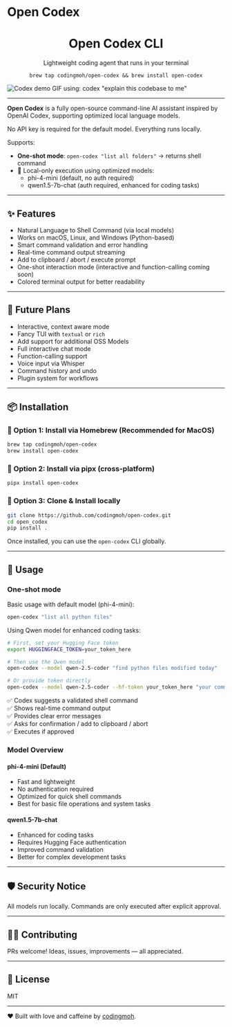 # Open Codex

<h1 align="center">Open Codex CLI</h1>
<p align="center">Lightweight coding agent that runs in your terminal</p>
<p align="center"><code>brew tap codingmoh/open-codex && brew install open-codex</code></p>

![Codex demo GIF using: codex "explain this codebase to me"](./.github/demo.gif)

---

**Open Codex** is a fully open-source command-line AI assistant inspired by OpenAI Codex, supporting optimized local language models.

No API key is required for the default model. Everything runs locally.

Supports:
- **One-shot mode**: `open-codex "list all folders"` -> returns shell command
- 🧠 Local-only execution using optimized models:
  - phi-4-mini (default, no auth required)
  - qwen1.5-7b-chat (auth required, enhanced for coding tasks)

---
## ✨ Features

- Natural Language to Shell Command (via local models)
- Works on macOS, Linux, and Windows (Python-based)
- Smart command validation and error handling
- Real-time command output streaming
- Add to clipboard / abort / execute prompt
- One-shot interaction mode (interactive and function-calling coming soon)
- Colored terminal output for better readability

---

## 🧱 Future Plans

- Interactive, context aware mode
- Fancy TUI with `textual` or `rich`
- Add support for additional OSS Models
- Full interactive chat mode
- Function-calling support
- Voice input via Whisper
- Command history and undo
- Plugin system for workflows

---


## 📦 Installation


### 🔹 Option 1: Install via Homebrew (Recommended for MacOS)

```bash
brew tap codingmoh/open-codex
brew install open-codex
```


### 🔹 Option 2: Install via pipx (cross-platform)

```bash
pipx install open-codex
```

### 🔹 Option 3: Clone & Install locally

```bash
git clone https://github.com/codingmoh/open-codex.git
cd open_codex
pip install .
```


Once installed, you can use the `open-codex` CLI globally.

---

## 🚀 Usage

### One-shot mode

Basic usage with default model (phi-4-mini):
```bash
open-codex "list all python files"
```

Using Qwen model for enhanced coding tasks:
```bash
# First, set your Hugging Face token
export HUGGINGFACE_TOKEN=your_token_here

# Then use the Qwen model
open-codex --model qwen-2.5-coder "find python files modified today"

# Or provide token directly
open-codex --model qwen-2.5-coder --hf-token your_token_here "your command"
```

✅ Codex suggests a validated shell command  
✅ Shows real-time command output  
✅ Provides clear error messages  
✅ Asks for confirmation / add to clipboard / abort  
✅ Executes if approved  

### Model Overview

#### phi-4-mini (Default)
- Fast and lightweight
- No authentication required
- Optimized for quick shell commands
- Best for basic file operations and system tasks

#### qwen1.5-7b-chat
- Enhanced for coding tasks
- Requires Hugging Face authentication
- Improved command validation
- Better for complex development tasks

---

## 🛡️ Security Notice

All models run locally. Commands are only executed after explicit approval.

---

## 🧑‍💻 Contributing

PRs welcome! Ideas, issues, improvements — all appreciated.

---

## 📝 License

MIT

---

❤️ Built with love and caffeine by [codingmoh](https://github.com/codingmoh).

